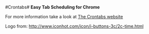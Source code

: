 #Crontabs#
**Easy Tab Scheduling for Chrome**

For more information take a look at [The Crontabs website](http://edave.bitbucket.org/crontabs)

Logo from: http://www.iconhot.com/icon/i-buttons-3c/2c-time.html
